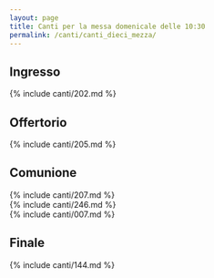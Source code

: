 ```yaml
---
layout: page
title: Canti per la messa domenicale delle 10:30
permalink: /canti/canti_dieci_mezza/
---
```


## Ingresso
{% include canti/202.md %}   

## Offertorio
{% include canti/205.md %}   

## Comunione   
{% include canti/207.md %}   
{% include canti/246.md %}   
{% include canti/007.md %}   

## Finale
{% include canti/144.md %}   
